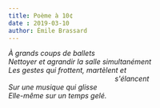 ```yaml
---
title: Poème à 10¢
date : 2019-03-10
author: Émile Brassard
---
```


_À grands coups de ballets_\
_Nettoyer et agrandir la salle simultanément_\
_Les gestes qui frottent, martèlent et_\
&nbsp;&nbsp;&nbsp;&nbsp;&nbsp;&nbsp;&nbsp;&nbsp;&nbsp;&nbsp;&nbsp;&nbsp;&nbsp;&nbsp;&nbsp;&nbsp;&nbsp;&nbsp;&nbsp;&nbsp;&nbsp;&nbsp;&nbsp;&nbsp;&nbsp;&nbsp;&nbsp;&nbsp;&nbsp;&nbsp;&nbsp;&nbsp;&nbsp;&nbsp;&nbsp;&nbsp;&nbsp;&nbsp;&nbsp;&nbsp;&nbsp;&nbsp;&nbsp;&nbsp;&nbsp;&nbsp;&nbsp;&nbsp;&nbsp;&nbsp;&nbsp;&nbsp;&nbsp;&nbsp;_s'élancent_\
_Sur une musique qui glisse_\
_Elle-même sur un temps gelé._